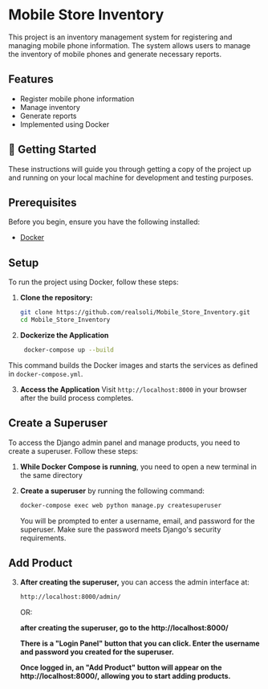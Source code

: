 # Mobile Store Inventory

This project is an inventory management system for registering and managing mobile phone information. The system allows users to manage the inventory of mobile phones and generate necessary reports.

## Features

- Register mobile phone information
- Manage inventory
- Generate reports
- Implemented using Docker

## 🚀 Getting Started

These instructions will guide you through getting a copy of the project up and running on your local machine for development and testing purposes.

## Prerequisites

Before you begin, ensure you have the following installed:

- [Docker](https://www.docker.com/get-started)

## Setup

To run the project using Docker, follow these steps:

1. **Clone the repository:**

   ```bash
   git clone https://github.com/realsoli/Mobile_Store_Inventory.git
   cd Mobile_Store_Inventory
   ```
 2. **Dockerize the Application**
     ```bash
      docker-compose up --build
      ```
   This command builds the Docker images and starts the services as defined in `docker-compose.yml`.

3. **Access the Application**
   Visit `http://localhost:8000` in your browser after the build process completes.

## Create a Superuser

To access the Django admin panel and manage products, you need to create a superuser. Follow these steps:

1. **While Docker Compose is running**, you need to open a new terminal in the same directory

2. **Create a superuser** by running the following command:
   
   ```bash
   docker-compose exec web python manage.py createsuperuser

   ```
    You will be prompted to enter a username, email, and password for the superuser. Make sure the password meets Django's security requirements.
   
## Add Product
 3. **After creating the superuser,** you can access the admin interface at:
 
     ```bash
     http://localhost:8000/admin/
     ```
      OR:
    
      **after creating the superuser, go to the http://localhost:8000/**

      **There is a "Login Panel" button that you can click. Enter the username and password you created for the superuser.**

      **Once logged in, an "Add Product" button will appear on the  http://localhost:8000/, allowing you to start adding products.**









        
